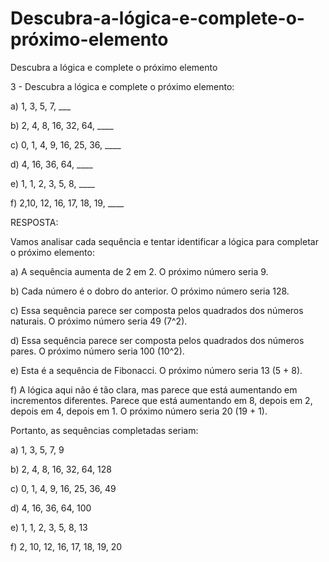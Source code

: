 # Descubra-a-lógica-e-complete-o-próximo-elemento

Descubra a lógica e complete o próximo elemento

3 - Descubra a lógica e complete o próximo elemento:


a) 1, 3, 5, 7, ___

b) 2, 4, 8, 16, 32, 64, ____

c) 0, 1, 4, 9, 16, 25, 36, ____

d) 4, 16, 36, 64, ____

e) 1, 1, 2, 3, 5, 8, ____

f) 2,10, 12, 16, 17, 18, 19, ____

RESPOSTA:

Vamos analisar cada sequência e tentar identificar a lógica para completar o próximo elemento:

a) A sequência aumenta de 2 em 2. O próximo número seria 9.

b) Cada número é o dobro do anterior. O próximo número seria 128.

c) Essa sequência parece ser composta pelos quadrados dos números naturais. O próximo número seria 49 (7^2).

d) Essa sequência parece ser composta pelos quadrados dos números pares. O próximo número seria 100 (10^2).

e) Esta é a sequência de Fibonacci. O próximo número seria 13 (5 + 8).

f) A lógica aqui não é tão clara, mas parece que está aumentando em incrementos diferentes. Parece que está aumentando em 8, depois em 2, depois em 4, depois em 1. O próximo número seria 20 (19 + 1).

Portanto, as sequências completadas seriam:

a) 1, 3, 5, 7, 9

b) 2, 4, 8, 16, 32, 64, 128

c) 0, 1, 4, 9, 16, 25, 36, 49

d) 4, 16, 36, 64, 100

e) 1, 1, 2, 3, 5, 8, 13

f) 2, 10, 12, 16, 17, 18, 19, 20
